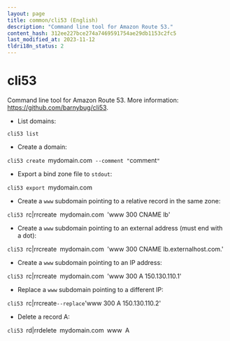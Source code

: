 ```yaml
---
layout: page
title: common/cli53 (English)
description: "Command line tool for Amazon Route 53."
content_hash: 312ee227bce274a7469591754ae29db1153c2fc5
last_modified_at: 2023-11-12
tldri18n_status: 2
---
```

# cli53

Command line tool for Amazon Route 53.
More information: <https://github.com/barnybug/cli53>.

- List domains:

`cli53 list`

- Create a domain:

`cli53 create `<span class="tldr-var badge badge-pill bg-dark-lm bg-white-dm text-white-lm text-dark-dm font-weight-bold">mydomain.com</span>` --comment "`<span class="tldr-var badge badge-pill bg-dark-lm bg-white-dm text-white-lm text-dark-dm font-weight-bold">comment</span>`"`

- Export a bind zone file to `stdout`:

`cli53 export `<span class="tldr-var badge badge-pill bg-dark-lm bg-white-dm text-white-lm text-dark-dm font-weight-bold">mydomain.com</span>

- Create a `www` subdomain pointing to a relative record in the same zone:

`cli53 `<span class="tldr-var badge badge-pill bg-dark-lm bg-white-dm text-white-lm text-dark-dm font-weight-bold">rc|rrcreate</span>` `<span class="tldr-var badge badge-pill bg-dark-lm bg-white-dm text-white-lm text-dark-dm font-weight-bold">mydomain.com</span>` `<span class="tldr-var badge badge-pill bg-dark-lm bg-white-dm text-white-lm text-dark-dm font-weight-bold">'www 300 CNAME lb'</span>

- Create a `www` subdomain pointing to an external address (must end with a dot):

`cli53 `<span class="tldr-var badge badge-pill bg-dark-lm bg-white-dm text-white-lm text-dark-dm font-weight-bold">rc|rrcreate</span>` `<span class="tldr-var badge badge-pill bg-dark-lm bg-white-dm text-white-lm text-dark-dm font-weight-bold">mydomain.com</span>` `<span class="tldr-var badge badge-pill bg-dark-lm bg-white-dm text-white-lm text-dark-dm font-weight-bold">'www 300 CNAME lb.externalhost.com.'</span>

- Create a `www` subdomain pointing to an IP address:

`cli53 `<span class="tldr-var badge badge-pill bg-dark-lm bg-white-dm text-white-lm text-dark-dm font-weight-bold">rc|rrcreate</span>` `<span class="tldr-var badge badge-pill bg-dark-lm bg-white-dm text-white-lm text-dark-dm font-weight-bold">mydomain.com</span>` `<span class="tldr-var badge badge-pill bg-dark-lm bg-white-dm text-white-lm text-dark-dm font-weight-bold">'www 300 A 150.130.110.1'</span>

- Replace a `www` subdomain pointing to a different IP:

`cli53 `<span class="tldr-var badge badge-pill bg-dark-lm bg-white-dm text-white-lm text-dark-dm font-weight-bold">rc|rrcreate</span>` --replace `<span class="tldr-var badge badge-pill bg-dark-lm bg-white-dm text-white-lm text-dark-dm font-weight-bold">'www 300 A 150.130.110.2'</span>

- Delete a record A:

`cli53 `<span class="tldr-var badge badge-pill bg-dark-lm bg-white-dm text-white-lm text-dark-dm font-weight-bold">rd|rrdelete</span>` `<span class="tldr-var badge badge-pill bg-dark-lm bg-white-dm text-white-lm text-dark-dm font-weight-bold">mydomain.com</span>` `<span class="tldr-var badge badge-pill bg-dark-lm bg-white-dm text-white-lm text-dark-dm font-weight-bold">www</span>` `<span class="tldr-var badge badge-pill bg-dark-lm bg-white-dm text-white-lm text-dark-dm font-weight-bold">A</span>
